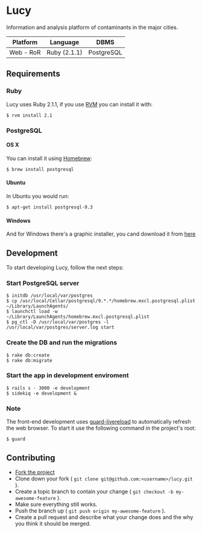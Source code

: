 # Lucy

Information and analysis platform of contaminants in the major cities.

Platform  | Language     | DBMS
----------|--------------|-----
Web - RoR | Ruby (2.1.1) | PostgreSQL

## Requirements

### Ruby
Lucy uses Ruby 2.1.1, if you use [RVM](http://rvm.io) you can install it with:

```
$ rvm install 2.1
```

### PostgreSQL

#### OS X
You can install it using [Homebrew](http://brew.sh/):

```
$ brew install postgresql
```

#### Ubuntu
In Ubuntu you would run:

```
$ apt-get install postgresql-9.3
```

#### Windows
And for Windows there's a graphic installer, you cand download it from
[here](http://www.postgresql.org/download/windows/)

## Development
To start developing Lucy, follow the next steps:

### Start PostgreSQL server

```
$ initdb /usr/local/var/postgres
$ cp /usr/local/Cellar/postgresql/9.*.*/homebrew.mxcl.postgresql.plist ~/Library/LaunchAgents/
$ launchctl load -w ~/Library/LaunchAgents/homebrew.mxcl.postgresql.plist
$ pg_ctl -D /usr/local/var/postgres -l /usr/local/var/postgres/server.log start
```

### Create the DB and run the migrations

```
$ rake db:create
$ rake db:migrate
```

### Start the app in development enviroment

```
$ rails s - 3000 -e development
$ sidekiq -e development &
```

### Note
The front-end development uses [guard-livereload](https://github.com/guard/guard-livereload) to automatically refresh the web browser. To start it use the following command in the project's root:

```
$ guard
```

## Contributing

- [Fork the project](https://github.com/chirakiru/lucy/fork)
- Clone down your fork ( ```git clone git@github.com:<username>/lucy.git``` ).
- Create a topic branch to contain your change ( ```git checkout -b my-awesome-feature``` ).
- Make sure everything still works.
- Push the branch up ( ```git push origin my-awesome-feature``` ).
- Create a pull request and describe what your change does and the why you think it should be merged.
